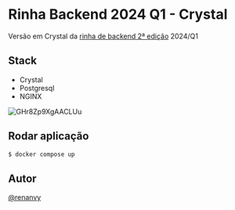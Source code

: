 # Rinha Backend 2024 Q1 - Crystal

Versão em Crystal da [rinha de backend 2ª edição](https://github.com/zanfranceschi/rinha-de-backend-2024-q1) 2024/Q1

## Stack

- Crystal
- Postgresql
- NGINX

![GHr8Zp9XgAACLUu](https://github.com/renanvy/rinha-backend-2024-q1-crystal/assets/2266325/f043c165-b940-46a2-8bcc-077d5d209c05)

## Rodar aplicação

```bash
$ docker compose up
```

## Autor

[@renanvy](https://www.linkedin.com/in/renanvy/)
